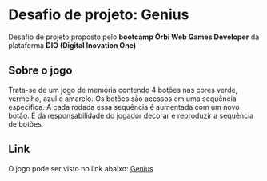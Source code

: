 # Desafio de projeto: Genius
Desafio de projeto proposto pelo **bootcamp Órbi Web Games Developer** da plataforma **DIO (Digital Inovation One)**

## Sobre o jogo
Trata-se de um jogo de memória contendo 4 botões nas cores verde, vermelho, azul e amarelo.
Os botões são acessos em uma sequência específica. A cada rodada essa sequência é aumentada com um novo botão.
É da responsabilidade do jogador decorar e reproduzir a sequência de botões. 

## Link
O jogo pode ser visto no link abaixo:
[Genius](https://outronavasconi.github.io/bxa_orbiGenius/)

